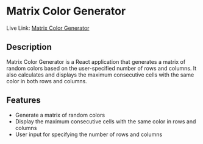 # Matrix Color Generator

Live Link: [Matrix Color Generator](https://your-live-link-here.com)

## Description

Matrix Color Generator is a React application that generates a matrix of random colors based on the user-specified number of rows and columns. It also calculates and displays the maximum consecutive cells with the same color in both rows and columns.

## Features

- Generate a matrix of random colors
- Display the maximum consecutive cells with the same color in rows and columns
- User input for specifying the number of rows and columns
